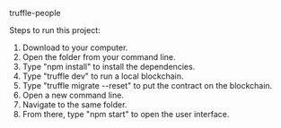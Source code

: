 truffle-people

Steps to run this project:
1. Download to your computer.
2. Open the folder from your command line.
3. Type "npm install" to install the dependencies.
4. Type "truffle dev" to run a local blockchain.
5. Type "truffle migrate --reset" to put the contract on the blockchain.
6. Open a new command line.
7. Navigate to the same folder.
8. From there, type "npm start" to open the user interface.
